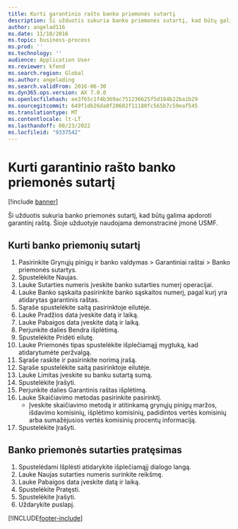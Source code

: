 ```yaml
---
title: Kurti garantinio rašto banko priemonės sutartį
description: Ši užduotis sukuria banko priemonės sutartį, kad būtų galima apdoroti garantinį raštą.
author: angelad116
ms.date: 11/10/2016
ms.topic: business-process
ms.prod: ''
ms.technology: ''
audience: Application User
ms.reviewer: kfend
ms.search.region: Global
ms.author: angelading
ms.search.validFrom: 2016-06-30
ms.dyn365.ops.version: AX 7.0.0
ms.openlocfilehash: ee3f65c1f4b369ac751236625f5d184b22ba1b29
ms.sourcegitcommit: 649f1db26da8f20602f11180fc565b7c59eaf545
ms.translationtype: MT
ms.contentlocale: lt-LT
ms.lasthandoff: 08/23/2022
ms.locfileid: "9337542"
---
```

# <a name="create-a-bank-facility-agreement-for-the-letter-of-guarantee"></a>Kurti garantinio rašto banko priemonės sutartį

[!include [banner](../../includes/banner.md)]

Ši užduotis sukuria banko priemonės sutartį, kad būtų galima apdoroti garantinį raštą. Šioje užduotyje naudojama demonstracinė įmonė USMF. 


## <a name="create-bank-facility-agreement"></a>Kurti banko priemonių sutartį
1. Pasirinkite Grynųjų pinigų ir banko valdymas > Garantiniai raštai > Banko priemonės sutartys.
2. Spustelėkite Naujas.
3. Lauke Sutarties numeris įveskite banko sutarties numerį operacijai.
4. Lauke Banko sąskaita pasirinkite banko sąskaitos numerį, pagal kurį yra atidarytas garantinis raštas. 
5. Sąraše spustelėkite saitą pasirinktoje eilutėje.
6. Lauke Pradžios data įveskite datą ir laiką.
7. Lauke Pabaigos data įveskite datą ir laiką.
8. Perjunkite dalies Bendra išplėtimą.
9. Spustelėkite Pridėti eilutę.
10. Lauke Priemonės tipas spustelėkite išplečiamąjį mygtuką, kad atidarytumėte peržvalgą.
11. Sąraše raskite ir pasirinkite norimą įrašą.
12. Sąraše spustelėkite saitą pasirinktoje eilutėje.
13. Lauke Limitas įveskite su banku sutartą sumą.
14. Spustelėkite Įrašyti.
15. Perjunkite dalies Garantinis raštas išplėtimą.
16. Lauke Skaičiavimo metodas pasirinkite pasirinktį.
    * Įveskite skaičiavimo metodą ir atitinkamą grynųjų pinigų maržos, išdavimo komisinių, išplėtimo komisinių, padidintos vertės komisinių arba sumažėjusios vertės komisinių procentų informaciją.   
17. Spustelėkite Įrašyti.

## <a name="extend-bank-facility-agreement"></a>Banko priemonės sutarties pratęsimas
1. Spustelėdami Išplėsti atidarykite išplečiamąjį dialogo langą.
2. Lauke Naujas sutarties numeris surinkite reikšmę.
3. Lauke Pabaigos data įveskite datą ir laiką.
4. Spustelėkite Pratęsti.
5. Spustelėkite Įrašyti.
6. Uždarykite puslapį.



[!INCLUDE[footer-include](../../../includes/footer-banner.md)]
